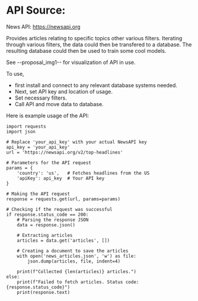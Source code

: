 # API Source:

News API: https://newsapi.org

Provides articles relating to specific topics other various filters. Iterating through various filters, the data could then be transfered to a database. The resulting database could then be used to train some cool models.

See --proposal_img1-- for visualization of API in use.  

To use, 
- first install and connect to any relevant database systems needed.   
- Next, set API key and location of usage.   
- Set necessary filters.   
- Call API and move data to database.  


Here is example usage of the API:

```
import requests
import json

# Replace 'your_api_key' with your actual NewsAPI key
api_key = 'your_api_key'
url = 'https://newsapi.org/v2/top-headlines'

# Parameters for the API request
params = {
    'country': 'us',   # Fetches headlines from the US
    'apiKey': api_key  # Your API key
}

# Making the API request
response = requests.get(url, params=params)

# Checking if the request was successful
if response.status_code == 200:
    # Parsing the response JSON
    data = response.json()
    
    # Extracting articles
    articles = data.get('articles', [])
    
    # Creating a document to save the articles
    with open('news_articles.json', 'w') as file:
        json.dump(articles, file, indent=4)
    
    print(f"Collected {len(articles)} articles.")
else:
    print(f"Failed to fetch articles. Status code: {response.status_code}")
    print(response.text)
```
